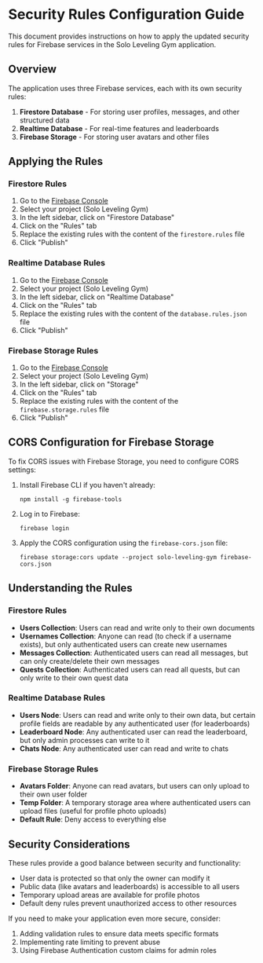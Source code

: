 # Security Rules Configuration Guide

This document provides instructions on how to apply the updated security rules for Firebase services in the Solo Leveling Gym application.

## Overview

The application uses three Firebase services, each with its own security rules:

1. **Firestore Database** - For storing user profiles, messages, and other structured data
2. **Realtime Database** - For real-time features and leaderboards
3. **Firebase Storage** - For storing user avatars and other files

## Applying the Rules

### Firestore Rules

1. Go to the [Firebase Console](https://console.firebase.google.com/)
2. Select your project (Solo Leveling Gym)
3. In the left sidebar, click on "Firestore Database"
4. Click on the "Rules" tab
5. Replace the existing rules with the content of the `firestore.rules` file
6. Click "Publish"

### Realtime Database Rules

1. Go to the [Firebase Console](https://console.firebase.google.com/)
2. Select your project (Solo Leveling Gym)
3. In the left sidebar, click on "Realtime Database"
4. Click on the "Rules" tab
5. Replace the existing rules with the content of the `database.rules.json` file
6. Click "Publish"

### Firebase Storage Rules

1. Go to the [Firebase Console](https://console.firebase.google.com/)
2. Select your project (Solo Leveling Gym)
3. In the left sidebar, click on "Storage"
4. Click on the "Rules" tab
5. Replace the existing rules with the content of the `firebase.storage.rules` file
6. Click "Publish"

## CORS Configuration for Firebase Storage

To fix CORS issues with Firebase Storage, you need to configure CORS settings:

1. Install Firebase CLI if you haven't already:
   ```
   npm install -g firebase-tools
   ```

2. Log in to Firebase:
   ```
   firebase login
   ```

3. Apply the CORS configuration using the `firebase-cors.json` file:
   ```
   firebase storage:cors update --project solo-leveling-gym firebase-cors.json
   ```

## Understanding the Rules

### Firestore Rules

- **Users Collection**: Users can read and write only to their own documents
- **Usernames Collection**: Anyone can read (to check if a username exists), but only authenticated users can create new usernames
- **Messages Collection**: Authenticated users can read all messages, but can only create/delete their own messages
- **Quests Collection**: Authenticated users can read all quests, but can only write to their own quest data

### Realtime Database Rules

- **Users Node**: Users can read and write only to their own data, but certain profile fields are readable by any authenticated user (for leaderboards)
- **Leaderboard Node**: Any authenticated user can read the leaderboard, but only admin processes can write to it
- **Chats Node**: Any authenticated user can read and write to chats

### Firebase Storage Rules

- **Avatars Folder**: Anyone can read avatars, but users can only upload to their own user folder
- **Temp Folder**: A temporary storage area where authenticated users can upload files (useful for profile photo uploads)
- **Default Rule**: Deny access to everything else

## Security Considerations

These rules provide a good balance between security and functionality:

- User data is protected so that only the owner can modify it
- Public data (like avatars and leaderboards) is accessible to all users
- Temporary upload areas are available for profile photos
- Default deny rules prevent unauthorized access to other resources

If you need to make your application even more secure, consider:

1. Adding validation rules to ensure data meets specific formats
2. Implementing rate limiting to prevent abuse
3. Using Firebase Authentication custom claims for admin roles
